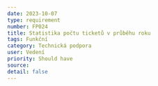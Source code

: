 ```yaml
---
date: 2023-10-07
type: requirement
number: FP024
title: Statistika počtu ticketů v průběhu roku
tags: Funkční
category: Technická podpora
user: Vedení
priority: Should have
source: 
detail: false
---
```


